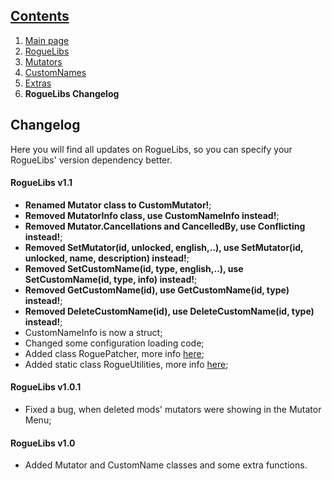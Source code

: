 ## [Contents](https://github.com/Abbysssal/RogueLibs) ##

1. [Main page](https://github.com/Abbysssal/RogueLibs/blob/master/README.md)
2. [RogueLibs](https://github.com/Abbysssal/RogueLibs/blob/master/RogueLibs.md)
3. [Mutators](https://github.com/Abbysssal/RogueLibs/blob/master/Mutators.md)
4. [CustomNames](https://github.com/Abbysssal/RogueLibs/blob/master/CustomNames.md)
5. [Extras](https://github.com/Abbysssal/RogueLibs/blob/master/Extras.md)
6. **RogueLibs Changelog**

## Changelog ##
Here you will find all updates on RogueLibs, so you can specify your RogueLibs' version dependency better.

#### RogueLibs v1.1 ####
* **Renamed Mutator class to CustomMutator!**;
* **Removed MutatorInfo class, use CustomNameInfo instead!**;
* **Removed Mutator.Cancellations and CancelledBy, use Conflicting instead!**;
* **Removed SetMutator(id, unlocked, english,..), use SetMutator(id, unlocked, name, description) instead!**;
* **Removed SetCustomName(id, type, english,..), use SetCustomName(id, type, info) instead!**;
* **Removed GetCustomName(id), use GetCustomName(id, type) instead!**;
* **Removed DeleteCustomName(id), use DeleteCustomName(id, type) instead!**;
* CustomNameInfo is now a struct;
* Changed some configuration loading code;
* Added class RoguePatcher, more info [here](https://github.com/Abbysssal/RogueLibs/blob/master/Extras.md#roguepatcher);
* Added static class RogueUtilities, more info [here](https://github.com/Abbysssal/RogueLibs/blob/master/Extras.md#rogueutilities);

#### RogueLibs v1.0.1 ####
* Fixed a bug, when deleted mods' mutators were showing in the Mutator Menu;

#### RogueLibs v1.0 ####
* Added Mutator and CustomName classes and some extra functions.